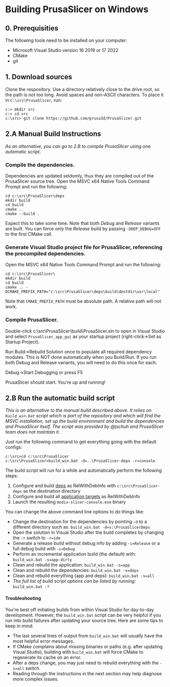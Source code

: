 # Building PrusaSlicer on Windows


## 0. Prerequisities

The following tools need to be installed on your computer:
- Microsoft Visual Studio version 16 2019 or 17 2022
- CMake
- git




## 1. Download sources

Clone the respository. Use a directory relatively close to the drive root, so the path is not too long. Avoid spaces and non-ASCII characters. To place it in `C:\src\PrusaSlicer`, run:
```
c:> mkdir src
c:> cd src
c:\src> git clone https://github.com/prusa3d/PrusaSlicer.git
```


## 2.A Manual Build Instructions

_As an alternative, you can go to 2.B to compile PrusaSlicer using one automatic script._

### Compile the dependencies.
Dependencies are updated seldomly, thus they are compiled out of the PrusaSlicer source tree.
Open the MSVC x64 Native Tools Command Prompt and run the following:
```
cd c:\src\PrusaSlicer\deps
mkdir build
cd build
cmake ..
cmake --build .
```
Expect this to take some time. Note that both _Debug_ and _Release_ variants are built. You can force only the _Release_ build by passing `-DDEP_DEBUG=OFF` to the first CMake call.

### Generate Visual Studio project file for PrusaSlicer, referencing the precompiled dependencies.
Open the MSVC x64 Native Tools Command Prompt and run the following:
```
cd c:\src\PrusaSlicer\
mkdir build
cd build
cmake .. -DCMAKE_PREFIX_PATH="c:\src\PrusaSlicer\deps\build\destdir\usr\local"
```

Note that `CMAKE_PREFIX_PATH` must be absolute path. A relative path will not work.

### Compile PrusaSlicer. 

Double-click c:\src\PrusaSlicer\build\PrusaSlicer.sln to open in Visual Studio and select `PrusaSlicer_app_gui` as your startup project (right-click->Set as Startup Project).

Run Build->Rebuild Solution once to populate all required dependency modules. This is NOT done automatically when you Build/Run. If you run both Debug and Release variants, you will need to do this once for each.

Debug->Start Debugging or press F5

PrusaSlicer should start. You're up and running!




## 2.B Run the automatic build script

_This is an alternative to the manual build described above. It relies on `build_win.bat` script which is part of the repository and which will find the MSVC installation, set up the build environment and build the dependencies and PrusaSlicer itself. The script was provided by @jschuh and PrusaSlicer team does not maintain it._

Just run the following command to get everything going with the default configs:

```
c:\src>cd c:\src\PrusaSlicer
c:\src\PrusaSlicer>build_win.bat -d=..\PrusaSlicer-deps -r=console
```

The build script will run for a while and automatically perform the following steps:
1. Configure and build [deps](#compile-the-dependencies) as RelWithDebInfo with `c:\src\PrusaSlicer-deps` as the destination directory
2. Configure and build all [application targets](#compile-prusaslicer) as RelWithDebInfo
3. Launch the resulting `modix-slicer-console.exe` binary

You can change the above command line options to do things like:
* Change the destination for the dependencies by pointing `-d` to a different directory such as: `build_win.bat -d=s:\PrusaSlicerDeps`
* Open the solution in Visual Studio after the build completes by changing the `-r` switch to `-r=ide`
* Generate a release build without debug info by adding `-c=Release` or a full debug build with `-c=Debug`
* Perform an incremental application build (the default) with: `build_win.bat -s=app-dirty`
* Clean and rebuild the application: `build_win.bat -s=app`
* Clean and rebuild the dependencies: `build_win.bat -s=deps`
* Clean and rebuild everything (app and deps): `build_win.bat -s=all`
* _The full list of build script options can be listed by running:_ `build_win.bat -?`

#### Troubleshooting

You're best off initiating builds from within Visual Studio for day-to-day development. However, the `build_win.bat` script can be very helpful if you run into build failures after updating your source tree. Here are some tips to keep in mind:
* The last several lines of output from `build_win.bat` will usually have the most helpful error messages.
* If CMake complains about missing binaries or paths (e.g. after updating Visual Studio), building with `build_win.bat` will force CMake to regenerate its cache on an error.
* After a deps change, you may just need to rebuild everything with the `-s=all` switch.
* Reading through the instructions in the next section may help diagnose more complex issues.

